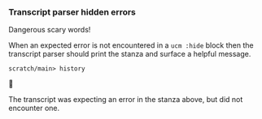 ### Transcript parser hidden errors

Dangerous scary words\!

When an expected error is not encountered in a `ucm :hide` block
then the transcript parser should print the stanza
and surface a helpful message.

``` ucm
scratch/main> history
```

🛑

The transcript was expecting an error in the stanza above, but did not encounter one.
